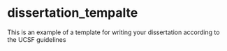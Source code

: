# dissertation_tempalte
This is an example of a template for writing your dissertation according to the UCSF guidelines

